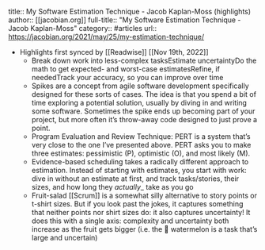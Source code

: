 title:: My Software Estimation Technique - Jacob Kaplan-Moss (highlights)
author:: [[jacobian.org]]
full-title:: "My Software Estimation Technique - Jacob Kaplan-Moss"
category:: #articles
url:: https://jacobian.org/2021/may/25/my-estimation-technique/

- Highlights first synced by [[Readwise]] [[Nov 19th, 2022]]
	- Break down work into less-complex tasksEstimate uncertaintyDo the math to get expected- and worst-case estimatesRefine, if neededTrack your accuracy, so you can improve over time
	- Spikes are a concept from agile software development specifically designed for these sorts of cases. The idea is that you spend a bit of time exploring a potential solution, usually by diving in and writing some software. Sometimes the spike ends up becoming part of your project, but more often it’s throw-away code designed to just prove a point.
	- Program Evaluation and Review Technique: PERT is a system that’s very close to the one I’ve presented above. PERT asks you to make three estimates: pessimistic (P), optimistic (O), and most likely (M).
	- Evidence-based scheduling takes a radically different approach to estimation. Instead of starting with estimates, you start with work: dive in without an estimate at first, and track tasks/stories, their sizes, and how long they _actually__ take as you go
	- Fruit-salad [[Scrum]] is a somewhat silly alternative to story points or t-shirt sizes. But if you look past the jokes, it captures something that neither points nor shirt sizes do: it also captures uncertainty! It does this with a single axis: complexity and uncertainty both increase as the fruit gets bigger (i.e. the 🍉 watermelon is a task that’s large and uncertain)
